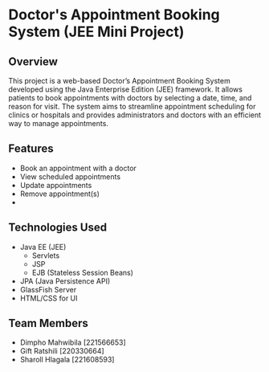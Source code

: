 # Doctor's Appointment Booking System (JEE Mini Project)

## Overview

This project is a web-based Doctor’s Appointment Booking System developed using the Java Enterprise Edition (JEE) framework. It allows patients to book appointments with doctors by selecting a date, time, and reason for visit. The system aims to streamline appointment scheduling for clinics or hospitals and provides administrators and doctors with an efficient way to manage appointments.

## Features

- Book an appointment with a doctor
- View scheduled appointments
- Update appointments
- Remove appointment(s)
-  
## Technologies Used

- Java EE (JEE)
  - Servlets
  - JSP
  - EJB (Stateless Session Beans)
- JPA (Java Persistence API)
- GlassFish Server
- HTML/CSS for UI

## Team Members

- Dimpho  Mahwibila [221566653]
- Gift  Ratshili [220330664]
- Sharoll Hlagala [221608593]


